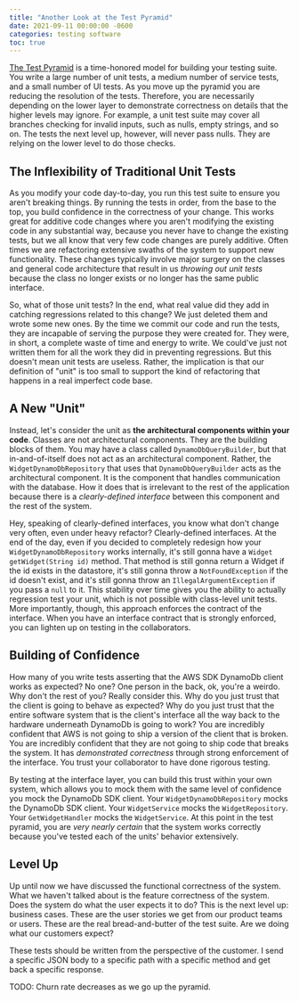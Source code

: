 ```yaml
---
title: "Another Look at the Test Pyramid"
date: 2021-09-11 00:00:00 -0600
categories: testing software
toc: true
---
```


[The Test Pyramid](https://martinfowler.com/articles/practical-test-pyramid.html#TheTestPyramid) is a time-honored model for building your testing suite. You write a large number of unit tests, a medium number of service tests, and a small number of UI tests. As you move up the pyramid you are reducing the resolution of the tests. Therefore, you are necessarily depending on the lower layer to demonstrate correctness on details that the higher levels may ignore. For example, a unit test suite may cover all branches checking for invalid inputs, such as nulls, empty strings, and so on. The tests the next level up, however, will never pass nulls. They are relying on the lower level to do those checks.

## The Inflexibility of Traditional Unit Tests
As you modify your code day-to-day, you run this test suite to ensure you aren't breaking things. By running the tests in order, from the base to the top, you build confidence in the correctness of your change. This works great for additive code changes where you aren't modifying the existing code in any substantial way, because you never have to change the existing tests, but we all know that very few code changes are purely additive. Often times we are refactoring extensive swaths of the system to support new functionality. These changes typically involve major surgery on the classes and general code architecture that result in us *throwing out unit tests* because the class no longer exists or no longer has the same public interface.

So, what of those unit tests? In the end, what real value did they add in catching regressions related to this change? We just deleted them and wrote some new ones. By the time we commit our code and run the tests, they are incapable of serving the purpose they were created for. They were, in short, a complete waste of time and energy to write. We could've just not written them for all the work they did in preventing regressions. But this doesn't mean unit tests are useless. Rather, the implication is that our definition of "unit" is too small to support the kind of refactoring that happens in a real imperfect code base.

## A New "Unit"
Instead, let's consider the unit as **the architectural components within your code**. Classes are not architectural components. They are the building blocks of them. You may have a class called `DynamoDbQueryBuilder`, but that in-and-of-itself does not act as an architectural component. Rather, the `WidgetDynamoDbRepository` that uses that `DynamoDbQueryBuilder` acts as the architectural component. It is the component that handles communication with the database. How it does that is irrelevant to the rest of the application because there is a *clearly-defined interface* between this component and the rest of the system. 

Hey, speaking of clearly-defined interfaces, you know what don't change very often, even under heavy refactor? Clearly-defined interfaces. At the end of the day, even if you decided to completely redesign how your `WidgetDynamoDbRepository` works internally, it's still gonna have a `Widget getWidget(String id)` method. That method is still gonna return a Widget if the id exists in the datastore, it's still gonna throw a `NotFoundException` if the id doesn't exist, and it's still gonna throw an `IllegalArgumentException` if you pass a `null` to it. This stability over time gives you the ability to actually regression test your unit, which is not possible with class-level unit tests. More importantly, though, this approach enforces the contract of the interface. When you have an interface contract that is strongly enforced, you can lighten up on testing in the collaborators.

## Building of Confidence
How many of you write tests asserting that the AWS SDK DynamoDb client works as expected? No one? One person in the back, ok, you're a weirdo. Why don't the rest of you? Really consider this. Why do you just trust that the client is going to behave as expected? Why do you just trust that the entire software system that is the client's interface all the way back to the hardware underneath DynamoDb is going to work? You are incredibly confident that AWS is not going to ship a version of the client that is broken. You are incredibly confident that they are not going to ship code that breaks the system. It has *demonstrated correctness* through strong enforcement of the interface. You trust your collaborator to have done rigorous testing.

By testing at the interface layer, you can build this trust within your own system, which allows you to mock them with the same level of confidence you mock the DynamoDb SDK client. Your `WidgetDynamoDbRepository` mocks the DynamoDb SDK client. Your `WidgetService` mocks the `WidgetRepository`. Your `GetWidgetHandler` mocks the `WidgetService`. At this point in the test pyramid, you are *very nearly certain* that the system works correctly because you've tested each of the units' behavior extensively.

## Level Up
Up until now we have discussed the functional correctness of the system. What we haven't talked about is the feature correctness of the system. Does the system do what the user expects it to do? This is the next level up: business cases. These are the user stories we get from our product teams or users. These are the real bread-and-butter of the test suite. Are we doing what our customers expect?

These tests should be written from the perspective of the customer. I send a specific JSON body to a specific path with a specific method and get back a specific response.

TODO: Churn rate decreases as we go up the pyramid.
